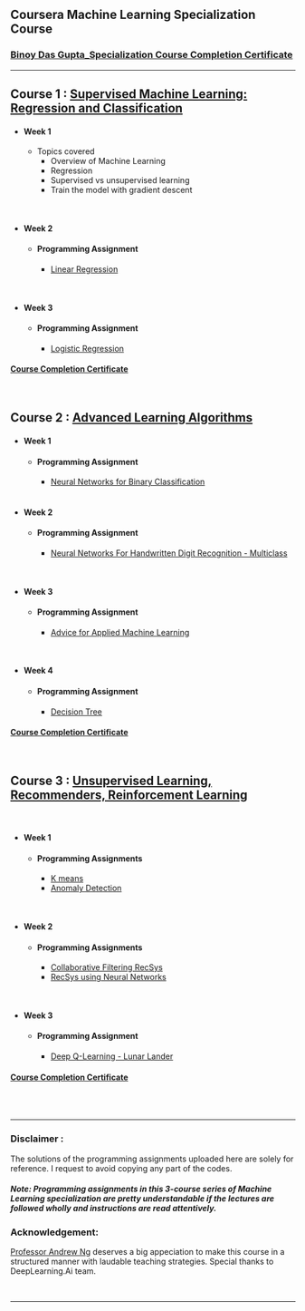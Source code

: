 ## Coursera Machine Learning Specialization Course

### [Binoy Das Gupta_Specialization Course Completion Certificate](https://coursera.org/share/01a56bdda20bd74ac0f5e48201dc3d0c)

<hr/>

## Course 1 : [Supervised Machine Learning: Regression and Classification](https://www.coursera.org/learn/machine-learning?specialization=machine-learning-introduction)

- #### Week 1
  - Topics covered
    - Overview of Machine Learning
    - Regression
    - Supervised vs unsupervised learning
    - Train the model with gradient descent

<br/>

- #### Week 2
    - #### Programming Assignment
      - [Linear Regression](https://github.com/BinoyCSE/Coursera-Machine-Learning-Specialization_Binoy/blob/master/Course%201_Supervised%20Machine%20Learning%20Regression%20and%20Classification/C1_W2_Linear_Regression.ipynb)

<br/>

- #### Week 3
    - #### Programming Assignment
      - [Logistic Regression](https://github.com/BinoyCSE/Coursera-Machine-Learning-Specialization_Binoy/blob/master/Course%201_Supervised%20Machine%20Learning%20Regression%20and%20Classification/C1_W3_Logistic_Regression.ipynb)

#### [Course Completion Certificate](https://coursera.org/share/fa46ed0a173af276eceb84e40f628407)

<br/>

## Course 2 : [Advanced Learning Algorithms](https://www.coursera.org/learn/advanced-learning-algorithms?specialization=machine-learning-introduction)

- #### Week 1
    - #### Programming Assignment
      - [Neural Networks for Binary Classification](https://github.com/BinoyCSE/Coursera-Machine-Learning-Specialization_Binoy/blob/master/Course%202_Advanced%20Learning%20Algorithms/C2_W1_Assignment.ipynb)
  <br/>

- #### Week 2
    - #### Programming Assignment
      - [Neural Networks For Handwritten Digit Recognition - Multiclass](https://github.com/BinoyCSE/Coursera-Machine-Learning-Specialization_Binoy/blob/master/Course%202_Advanced%20Learning%20Algorithms/C2_W2_Assignment.ipynb)
    

<br/>

- #### Week 3
    - #### Programming Assignment
        - [Advice for Applied Machine Learning](https://github.com/BinoyCSE/Coursera-Machine-Learning-Specialization_Binoy/blob/master/Course%202_Advanced%20Learning%20Algorithms/C2_W3_Assignment.ipynb)

<br/>


- #### Week 4
    - #### Programming Assignment
        - [Decision Tree](https://github.com/BinoyCSE/Coursera-Machine-Learning-Specialization_Binoy/blob/master/Course%202_Advanced%20Learning%20Algorithms/C2_W4_Decision_Tree_with_Markdown.ipynb)

#### [Course Completion Certificate](https://coursera.org/share/6cf894687e79c9de61bb426a6ef14437)        

<br/>

## Course 3 : [Unsupervised Learning, Recommenders, Reinforcement Learning](https://www.coursera.org/learn/unsupervised-learning-recommenders-reinforcement-learning?specialization=machine-learning-introduction)

<br/>

- #### Week 1
    - #### Programming Assignments
        - [K means](https://github.com/BinoyCSE/Coursera-Machine-Learning-Specialization_Binoy/blob/master/Course%203_Unsupervised%20Learning%2C%20Recommenders%2C%20Reinforcement%20Learning/C3_W1_KMeans_Assignment.ipynb) 
        - [Anomaly Detection](https://github.com/BinoyCSE/Coursera-Machine-Learning-Specialization_Binoy/blob/master/Course%203_Unsupervised%20Learning%2C%20Recommenders%2C%20Reinforcement%20Learning/C3_W1_Anomaly_Detection.ipynb)

<br/>

- #### Week 2
    - #### Programming Assignments
        - [Collaborative Filtering RecSys](https://github.com/BinoyCSE/Coursera-Machine-Learning-Specialization_Binoy/blob/master/Course%203_Unsupervised%20Learning%2C%20Recommenders%2C%20Reinforcement%20Learning/C3_W2_Collaborative_RecSys_Assignment.ipynb)
        - [RecSys using Neural Networks](https://github.com/BinoyCSE/Coursera-Machine-Learning-Specialization_Binoy/blob/master/Course%203_Unsupervised%20Learning%2C%20Recommenders%2C%20Reinforcement%20Learning/C3_W2_RecSysNN_Assignment.ipynb)

<br/>

- #### Week 3 
    - #### Programming Assignment
        - [Deep Q-Learning - Lunar Lander](https://github.com/BinoyCSE/Coursera-Machine-Learning-Specialization_Binoy/blob/master/Course%203_Unsupervised%20Learning%2C%20Recommenders%2C%20Reinforcement%20Learning/C3_W3_A1_Assignment.ipynb)
#### [Course Completion Certificate](https://coursera.org/share/fe2f812464117347ac45cfc087db415b)


<br/>

<br/>

<hr/>

<div align="center">
</div>

### Disclaimer :
The solutions of the programming assignments uploaded here are solely for reference. I request to avoid copying any part of the codes.
##### Note: Programming assignments in this 3-course series of Machine Learning specialization are pretty understandable if the lectures are followed wholly and instructions are read attentively.

### Acknowledgement: 
[Professor Andrew Ng](https://www.andrewng.org/) deserves a big appeciation to make this course in a structured manner with laudable teaching strategies. Special thanks to DeepLearning.Ai team.

<br/>

<hr/>

<br/> 

